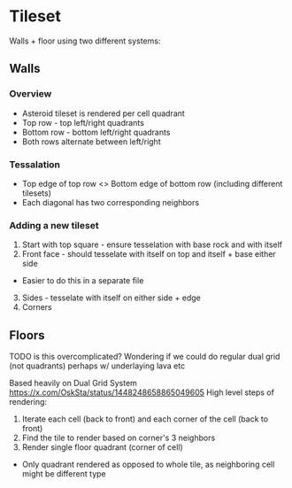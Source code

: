 # Tileset

Walls + floor using two different systems:

## Walls

### Overview

- Asteroid tileset is rendered per cell quadrant
- Top row - top left/right quadrants
- Bottom row - bottom left/right quadrants
- Both rows alternate between left/right

### Tessalation

- Top edge of top row <> Bottom edge of bottom row (including different tilesets)
- Each diagonal has two corresponding neighbors

### Adding a new tileset

1. Start with top square - ensure tesselation with base rock and with itself
2. Front face - should tesselate with itself on top and itself + base either side
  - Easier to do this in a separate file
3. Sides - tesselate with itself on either side + edge
4. Corners

## Floors

TODO is this overcomplicated? Wondering if we could do regular dual grid (not quadrants)
perhaps w/ underlaying lava etc

Based heavily on Dual Grid System https://x.com/OskSta/status/1448248658865049605
High level steps of rendering:
1. Iterate each cell (back to front) and each corner of the cell (back to front)
2. Find the tile to render based on corner's 3 neighbors
3. Render single floor quadrant (corner of cell)
- Only quadrant rendered as opposed to whole tile, as neighboring cell
might be different type
